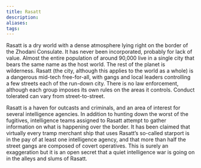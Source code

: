 ```yaml
---
title: Rasatt
description: 
aliases: 
tags:
---
```

Rasatt is a dry world with a dense atmosphere lying right on the border of the Zhodani Consulate. It has never been incorporated, probably for lack of value. Almost the entire population of around 90,000 live in a single city that bears the same name as the host world. The rest of the planet is wilderness. Rasatt (the city, although this applies to the world as a whole) is a dangerous mid-tech free-for-all, with gangs and local leaders controlling a few streets each of the run-down city. There is no law enforcement, although each group imposes its own rules on the areas it controls. Conduct tolerated can vary from street-to-street.

Rasatt is a haven for outcasts and criminals, and an area of interest for several intelligence agencies. In addition to hunting down the worst of the fugitives, intelligence teams assigned to Rasatt attempt to gather information on what is happening over the border. It has been claimed that virtually every tramp merchant ship that uses Rasatt’s so-called starport is in the pay of at least one intelligence agency, and that more than half the street gangs are composed of covert operatives. This is surely an exaggeration but it is an open secret that a quiet intelligence war is going on in the alleys and slums of Rasatt.